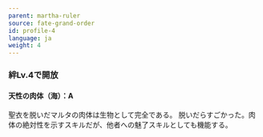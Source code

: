 ```yaml
---
parent: martha-ruler
source: fate-grand-order
id: profile-4
language: ja
weight: 4
---
```


### 絆Lv.4で開放

#### 天性の肉体（海）：A

聖衣を脱いだマルタの肉体は生物として完全である。
脱いだらすごかった。肉体の絶対性を示すスキルだが、他者への魅了スキルとしても機能する。
